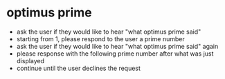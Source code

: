 # optimus prime
* ask the user if they would like to hear "what optimus prime said"
* starting from 1, please respond to the user a prime number
* ask the user if they would like to hear "what optimus prime said" again
* please response with the following prime number after what was just displayed
* continue until the user declines the request
